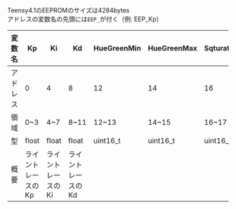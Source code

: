 Teensy4.1のEEPROMのサイズは4284bytes  
アドレスの変数名の先頭には`EEP_`が付く（例: EEP_Kp）

| 変数名 |  Kp  |  Ki  |  Kd  | HueGreenMin | HueGreenMax | SqturationGreenMin | ValueGreenMin | HueRedMin | HueRedMax | SqturationRedMin | ValueRedMin | startingTilt | FloorProtrusion | LoadCell_isPressed |
| --- | --- | --- | --- | --- | --- | --- | --- | --- | --- | --- | --- | --- | --- | --- |
| アドレス | 0 | 4 | 8 | 12 | 14 | 16 | 18 | 20 | 22 | 24 | 26 | 28 | 32 | 34 |
| 領域 | 0~3 | 4~7 | 8~11 | 12~13 | 14~15 | 16~17 | 18~19 | 20~21 | 22~23 | 24~25 | 26~27 | 28~31 | 32~33 | 34~35 |
| 型 | flost |  float  |  float  | uint16_t | uint16_t | uint16_t | uint16_t | uint16_t | uint16_t | uint16_t | uint16_t |  float  | uint16_t | int16_t |
| 概要 |  ライントレースのKp  |  ライントレースのKi  |  ライントレースのKd  |  |  |  |  |  |  |  |  | 傾き始めたときの加速度 | バンプないし坂を検知したとする床との距離 | 左右のロードセルにかかる力の合力で押されたと判断する基準 |